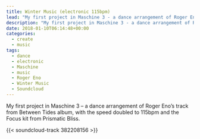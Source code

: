 ```yaml
---
title: Winter Music (electronic 115bpm)
lead: "My first project in Maschine 3 - a dance arrangement of Roger Eno's track from Between Tides album."
description: "My first project in Maschine 3 - a dance arrangement of Roger Eno's track from Between Tides album."
date: 2018-01-10T06:14:48+00:00
categories:
  - create
  - music
tags:
  - dance
  - electronic
  - Maschine
  - music
  - Roger Eno
  - Winter Music
  - Soundcloud
---
```

My first project in Maschine 3 &#8211; a dance arrangement of Roger Eno&#8217;s track from Between Tides album, with the speed doubled to 115bpm and the Focus kit from Prismatic Bliss.

{{< soundcloud-track 382208156 >}}
